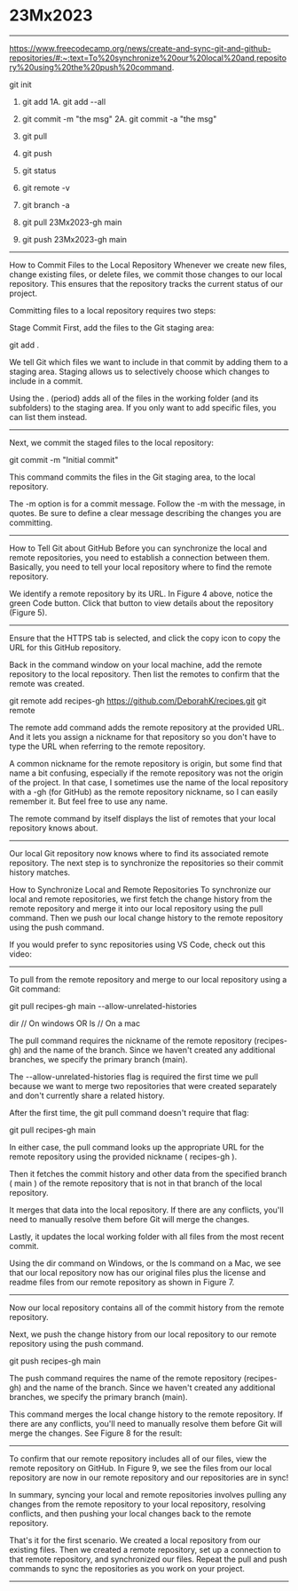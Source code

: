# 23Mx2023

------------------------------------------
https://www.freecodecamp.org/news/create-and-sync-git-and-github-repositories/#:~:text=To%20synchronize%20our%20local%20and,repository%20using%20the%20push%20command.

git init

1. git add
1A. git add --all
2. git commit -m "the msg"
2A. git commit -a "the msg"
3. git pull 
4. git push

5. git status
6. git remote -v
7. git branch -a

8. git pull 23Mx2023-gh main
9. git push 23Mx2023-gh main

------------------------------------------

How to Commit Files to the Local Repository
Whenever we create new files, change existing files, or delete files, 
we commit those changes to our local repository. 
This ensures that the repository tracks the current status of our project.

Committing files to a local repository requires two steps:

Stage
Commit
First, add the files to the Git staging area:

git add .

We tell Git which files we want to include in that commit by adding them to a staging area. 
Staging allows us to selectively choose which changes to include in a commit.

Using the . (period) adds all of the files in the working folder (and its subfolders) to the staging area. 
If you only want to add specific files, you can list them instead.

------------------------------------------

Next, we commit the staged files to the local repository:

git commit -m "Initial commit"

This command commits the files in the Git staging area, to the local repository.

The -m option is for a commit message. Follow the -m with the message, in quotes. 
Be sure to define a clear message describing the changes you are committing.

------------------------------------------

How to Tell Git about GitHub
Before you can synchronize the local and remote repositories, you need to establish a connection between them. 
Basically, you need to tell your local repository where to find the remote repository.

We identify a remote repository by its URL. 
In Figure 4 above, notice the green Code button. 
Click that button to view details about the repository (Figure 5).

------------------------------------------

Ensure that the HTTPS tab is selected, and click the copy icon to copy the URL for this GitHub repository.

Back in the command window on your local machine, add the remote repository to the local repository. 
Then list the remotes to confirm that the remote was created.

git remote add recipes-gh https://github.com/DeborahK/recipes.git
git remote

The remote add command adds the remote repository at the provided URL. 
And it lets you assign a nickname for that repository so you don't have to type the URL 
when referring to the remote repository.

A common nickname for the remote repository is origin, but some find that name a bit confusing,
especially if the remote repository was not the origin of the project. 
In that case, I sometimes use the name of the local repository with a -gh (for GitHub) as the 
remote repository nickname, so I can easily remember it. But feel free to use any name.

The remote command by itself displays the list of remotes that your local repository knows about. 

------------------------------------------

Our local Git repository now knows where to find its associated remote repository. 
The next step is to synchronize the repositories so their commit history matches.

How to Synchronize Local and Remote Repositories
To synchronize our local and remote repositories, 
we first fetch the change history from the remote repository and merge it 
into our local repository using the pull command. 
Then we push our local change history to the remote repository using the push command.

If you would prefer to sync repositories using VS Code, check out this video:

------------------------------------------

To pull from the remote repository and merge to our local repository using a Git command:

git pull recipes-gh main --allow-unrelated-histories

dir		// On windows
OR
ls		// On a mac

The pull command requires the nickname of the remote repository (recipes-gh) and the name of the branch. 
Since we haven't created any additional branches, we specify the primary branch (main).

The --allow-unrelated-histories flag is required the first time we pull because we want to 
merge two repositories that were created separately and don't currently share a related history.

After the first time, the git pull command doesn't require that flag:

git pull recipes-gh main


In either case, the pull command looks up the appropriate URL for the remote repository using the
provided nickname ( recipes-gh ).

Then it fetches the commit history and other data from the specified branch ( main ) of the 
remote repository that is not in that branch of the local repository.

It merges that data into the local repository. 
If there are any conflicts, you'll need to manually resolve them before Git will merge the changes.

Lastly, it updates the local working folder with all files from the most recent commit.

Using the dir command on Windows, or the ls command on a Mac, 
we see that our local repository now has our original files plus 
the license and readme files from our remote repository as shown in Figure 7.

------------------------------------------

Now our local repository contains all of the commit history from the remote repository.

Next, we push the change history from our local repository to our remote repository using the push command.

git push recipes-gh main

The push command requires the name of the remote repository (recipes-gh) and the name of the branch. 
Since we haven't created any additional branches, we specify the primary branch (main).

This command merges the local change history to the remote repository. 
If there are any conflicts, you'll need to manually resolve them before Git will merge the changes. 
See Figure 8 for the result:

------------------------------------------

To confirm that our remote repository includes all of our files, 
view the remote repository on GitHub. 
In Figure 9, we see the files from our local repository are now in our 
remote repository and our repositories are in sync!

In summary, syncing your local and remote repositories involves 
pulling any changes from the remote repository to your local repository, 
resolving conflicts, and then pushing your local changes back to the remote repository.

That's it for the first scenario. We created a local repository from our existing files. 
Then we created a remote repository, set up a connection to that remote repository, 
and synchronized our files. 
Repeat the pull and push commands to sync the repositories as you work on your project.

------------------------------------------
